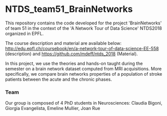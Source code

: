# NTDS_team51_BrainNetworks



This repository contains the code developed for the project 'BrainNetworks' of team 51 in the context of the 'A Network Tour of Data Science' NTDS2018 organized in EPFL.

The course description and material are available below:
http://edu.epfl.ch/coursebook/en/a-network-tour-of-data-science-EE-558 (description) and https://github.com/mdeff/ntds_2018 (Material).


In this project, we use the theories and hands-on taught during the semester on a brain network dataset computed from MRI acquisitions. More specifically, we compare brain networks properties of a population of stroke patients between the acute and the chronic phases.



###  Team
Our group is composed of 4 PhD students in Neurosciences:
Claudia Bigoni, Giorgia Evangelista, Emeline Mullier, Joan Rue
